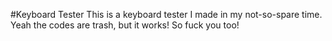 #Keyboard Tester
This is a keyboard tester I made in my not-so-spare time. Yeah the codes are trash, but it works! So fuck you too!